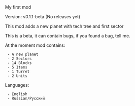 My first mod

Version: v0.1.1-beta (No releases yet)

This mod adds a new planet with tech tree and first sector

This is a beta, it can contain bugs, if you found a bug, tell me.

At the moment mod contains:

     - A new planet
     - 2 Sectors
     - 14 Blocks
     - 5 Items
     - 1 Turret
     - 2 Units

Languages:

     - English
     - Russian/Русский
